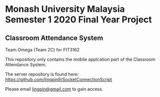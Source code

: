 # Monash University Malaysia Semester 1 2020 Final Year Project
## Classroom Attendance System 


Team Omega (Team 2C) for FIT3162

This repository only contains the mobile applcation part of the Classroom Attendance System.

The server repository is found here:
https://github.com/lingpin9/SocketConnectionScript

Please email lingpin@gmail.com to gain access.
